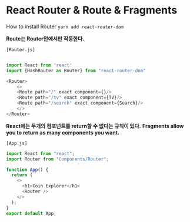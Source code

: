 # React Router & Route & Fragments

How to install Router
`yarn add react-router-dom`

**Route는 Router안에서만 작동한다.**

`[Router.js]`

```js

import React from 'react'
import {HashRouter as Router} from "react-router-dom"

<Router>
    <>
    <Route path="/" exact component={}/>
    <Route path="/tv" exact component={TV}/>
    <Route path="/search" exact component={Search}/>
    </>
</Router>
```

**React에는 두개의 컴포넌트를 return할 수 없다는 규칙이 있다.**
**Fragments allow you to return as many components you want.**

`[App.js]`

```js [App.js]
import React from "react";
import Router from "Components/Router";

function App() {
  return (
    <>
      <h1>Coin Explorer</h1>
      <Router />
    </>
  );
}
export default App;
```
